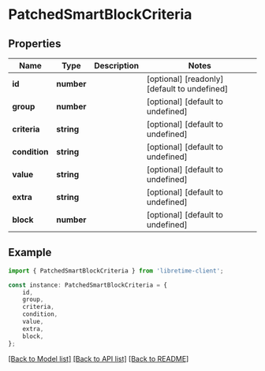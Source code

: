 # PatchedSmartBlockCriteria


## Properties

Name | Type | Description | Notes
------------ | ------------- | ------------- | -------------
**id** | **number** |  | [optional] [readonly] [default to undefined]
**group** | **number** |  | [optional] [default to undefined]
**criteria** | **string** |  | [optional] [default to undefined]
**condition** | **string** |  | [optional] [default to undefined]
**value** | **string** |  | [optional] [default to undefined]
**extra** | **string** |  | [optional] [default to undefined]
**block** | **number** |  | [optional] [default to undefined]

## Example

```typescript
import { PatchedSmartBlockCriteria } from 'libretime-client';

const instance: PatchedSmartBlockCriteria = {
    id,
    group,
    criteria,
    condition,
    value,
    extra,
    block,
};
```

[[Back to Model list]](../README.md#documentation-for-models) [[Back to API list]](../README.md#documentation-for-api-endpoints) [[Back to README]](../README.md)
